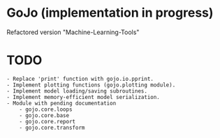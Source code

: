 # GoJo (implementation in progress)
Refactored version "Machine-Learning-Tools" 


# TODO
    - Replace 'print' function with gojo.io.pprint.
    - Implement plotting functions (gojo.plotting module).
    - Implement model loading/saving subroutines.
    - Implement memory-efficient model serialization.
    - Module with pending documentation
        - gojo.core.loops
        - gojo.core.base
        - gojo.core.report
        - gojo.core.transform
    